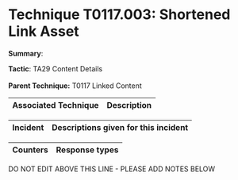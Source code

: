 # Technique T0117.003: Shortened Link Asset

**Summary**: 

**Tactic**: TA29 Content Details <br><br>**Parent Technique:** T0117 Linked Content


| Associated Technique | Description |
| --------- | ------------------------- |



| Incident | Descriptions given for this incident |
| -------- | -------------------- |



| Counters | Response types |
| -------- | -------------- |


DO NOT EDIT ABOVE THIS LINE - PLEASE ADD NOTES BELOW